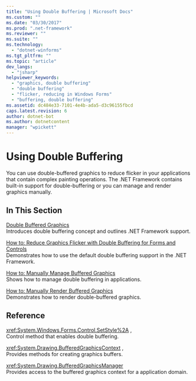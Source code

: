 ```yaml
---
title: "Using Double Buffering | Microsoft Docs"
ms.custom: ""
ms.date: "03/30/2017"
ms.prod: ".net-framework"
ms.reviewer: ""
ms.suite: ""
ms.technology: 
  - "dotnet-winforms"
ms.tgt_pltfrm: ""
ms.topic: "article"
dev_langs: 
  - "jsharp"
helpviewer_keywords: 
  - "graphics, double buffering"
  - "double buffering"
  - "flicker, reducing in Windows Forms"
  - "buffering, double buffering"
ms.assetid: dc484e33-7101-4e4b-ada5-d3c96155fbcd
caps.latest.revision: 6
author: dotnet-bot
ms.author: dotnetcontent
manager: "wpickett"
---
```

# Using Double Buffering
You can use double-buffered graphics to reduce flicker in your applications that contain complex painting operations. The .NET Framework contains built-in support for double-buffering or you can manage and render graphics manually.  
  
## In This Section  
 [Double Buffered Graphics](../../../../docs/framework/winforms/advanced/double-buffered-graphics.md)  
 Introduces double buffering concept and outlines .NET Framework support.  
  
 [How to: Reduce Graphics Flicker with Double Buffering for Forms and Controls](../../../../docs/framework/winforms/advanced/how-to-reduce-graphics-flicker-with-double-buffering-for-forms-and-controls.md)  
 Demonstrates how to use the default double buffering support in the .NET Framework.  
  
 [How to: Manually Manage Buffered Graphics](../../../../docs/framework/winforms/advanced/how-to-manually-manage-buffered-graphics.md)  
 Shows how to manage double buffering in applications.  
  
 [How to: Manually Render Buffered Graphics](../../../../docs/framework/winforms/advanced/how-to-manually-render-buffered-graphics.md)  
 Demonstrates how to render double-buffered graphics.  
  
## Reference  
 <xref:System.Windows.Forms.Control.SetStyle%2A> ,  
 Control method that enables double buffering.  
  
 <xref:System.Drawing.BufferedGraphicsContext> ,  
 Provides methods for creating graphics buffers.  
  
 <xref:System.Drawing.BufferedGraphicsManager>  
 Provides access to the buffered graphics context for a application domain.